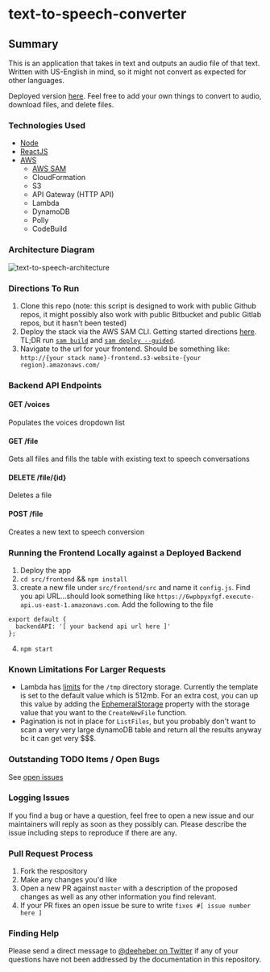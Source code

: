 # text-to-speech-converter

## Summary
This is an application that takes in text and outputs an audio file of that text. Written with US-English in mind, so it might not convert as expected for other languages.

Deployed version [here](http://text-to-speech-frontend.s3-website-us-west-2.amazonaws.com/). Feel free to add your own things to convert to audio, download files, and delete files.

### Technologies Used
- [Node](https://nodejs.org/)
- [ReactJS](https://reactjs.org/)
- [AWS](https://aws.amazon.com/)
  - [AWS SAM](https://aws.amazon.com/serverless/sam/)
  - CloudFormation
  - S3
  - API Gateway (HTTP API)
  - Lambda
  - DynamoDB
  - Polly
  - CodeBuild

### Architecture Diagram

![text-to-speech-architecture](https://user-images.githubusercontent.com/12616554/156626768-d509d604-b52f-42e5-9600-e8b2fe588ca7.png)


### Directions To Run
1. Clone this repo (note: this script is designed to work with public Github repos, it might possibly also work with public Bitbucket and public Gitlab repos, but it hasn't been tested)
2. Deploy the stack via the AWS SAM CLI. Getting started directions [here](https://docs.aws.amazon.com/serverless-application-model/latest/developerguide/serverless-sam-cli-install.html). TL;DR run [`sam build`](https://docs.aws.amazon.com/serverless-application-model/latest/developerguide/sam-cli-command-reference-sam-build.html) and [`sam deploy --guided`](https://docs.aws.amazon.com/serverless-application-model/latest/developerguide/sam-cli-command-reference-sam-deploy.html).
3. Navigate to the url for your frontend. Should be something like: `http://{your stack name}-frontend.s3-website-{your region}.amazonaws.com/`

### Backend API Endpoints
#### GET /voices
Populates the voices dropdown list

#### GET /file
Gets all files and fills the table with existing text to speech conversations

#### DELETE /file/{id}
Deletes a file

#### POST /file
Creates a new text to speech conversion

### Running the Frontend Locally against a Deployed Backend
1. Deploy the app
2. `cd src/frontend` && `npm install`
3. create a new file under `src/frontend/src` and name it `config.js`. Find you api URL...should look something like `https://6wpbpyxfgf.execute-api.us-east-1.amazonaws.com`. Add the following to the file
  ```
  export default {
    backendAPI: '[ your backend api url here ]'
  };
  ```
4. `npm start`

### Known Limitations For Larger Requests
- Lambda has [limits](https://docs.aws.amazon.com/lambda/latest/dg/limits.html) for the `/tmp` directory storage. Currently the template is set to the default value which is 512mb. For an extra cost, you can up this value by adding the [EphemeralStorage](https://docs.aws.amazon.com/serverless-application-model/latest/developerguide/sam-resource-function.html#sam-function-ephemeralstorage) property with the storage value that you want to the `CreateNewFile` function.
- Pagination is not in place for `ListFiles`, but you probably don't want to scan a very very large dynamoDB table and return all the results anyway bc it can get very $$$.

### Outstanding TODO Items / Open Bugs
See [open issues](https://github.com/deeheber/text-to-speech-converter/issues)

### Logging Issues
If you find a bug or have a question, feel free to open a new issue and our maintainers will reply as soon as they possibly can. Please describe the issue including steps to reproduce if there are any.

### Pull Request Process
1. Fork the respository
2. Make any changes you'd like
3. Open a new PR against `master` with a description of the proposed changes as well as any other information you find relevant.
4. If your PR fixes an open issue be sure to write `fixes #[ issue number here ]`

### Finding Help
Please send a direct message to [@deeheber on Twitter](https://twitter.com/deeheber) if any of your questions have not been addressed by the documentation in this repository.
